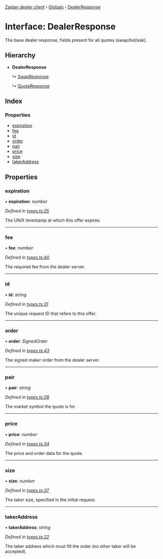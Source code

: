 [Zaidan dealer client](../README.md) › [Globals](../globals.md) › [DealerResponse](dealerresponse.md)

# Interface: DealerResponse

The base dealer response, fields present for all quotes (swap/bid/ask).

## Hierarchy

* **DealerResponse**

  ↳ [SwapResponse](swapresponse.md)

  ↳ [QuoteResponse](quoteresponse.md)

## Index

### Properties

* [expiration](dealerresponse.md#expiration)
* [fee](dealerresponse.md#fee)
* [id](dealerresponse.md#id)
* [order](dealerresponse.md#order)
* [pair](dealerresponse.md#pair)
* [price](dealerresponse.md#price)
* [size](dealerresponse.md#size)
* [takerAddress](dealerresponse.md#takeraddress)

## Properties

###  expiration

• **expiration**: *number*

*Defined in [types.ts:25](https://github.com/ParadigmFoundation/zaidan-dealer-client/blob/e3bfe31/src/types.ts#L25)*

The UNIX timestamp at which this offer expires.

___

###  fee

• **fee**: *number*

*Defined in [types.ts:40](https://github.com/ParadigmFoundation/zaidan-dealer-client/blob/e3bfe31/src/types.ts#L40)*

The required fee from the dealer server.

___

###  id

• **id**: *string*

*Defined in [types.ts:31](https://github.com/ParadigmFoundation/zaidan-dealer-client/blob/e3bfe31/src/types.ts#L31)*

The unique request ID that refers to this offer.

___

###  order

• **order**: *SignedOrder*

*Defined in [types.ts:43](https://github.com/ParadigmFoundation/zaidan-dealer-client/blob/e3bfe31/src/types.ts#L43)*

The signed maker order from the dealer server.

___

###  pair

• **pair**: *string*

*Defined in [types.ts:28](https://github.com/ParadigmFoundation/zaidan-dealer-client/blob/e3bfe31/src/types.ts#L28)*

The market symbol the quote is for

___

###  price

• **price**: *number*

*Defined in [types.ts:34](https://github.com/ParadigmFoundation/zaidan-dealer-client/blob/e3bfe31/src/types.ts#L34)*

The price and order data for the quote.

___

###  size

• **size**: *number*

*Defined in [types.ts:37](https://github.com/ParadigmFoundation/zaidan-dealer-client/blob/e3bfe31/src/types.ts#L37)*

The taker size, specified in the initial request.

___

###  takerAddress

• **takerAddress**: *string*

*Defined in [types.ts:22](https://github.com/ParadigmFoundation/zaidan-dealer-client/blob/e3bfe31/src/types.ts#L22)*

The taker address which must fill the order (no other taker will be accepted).
